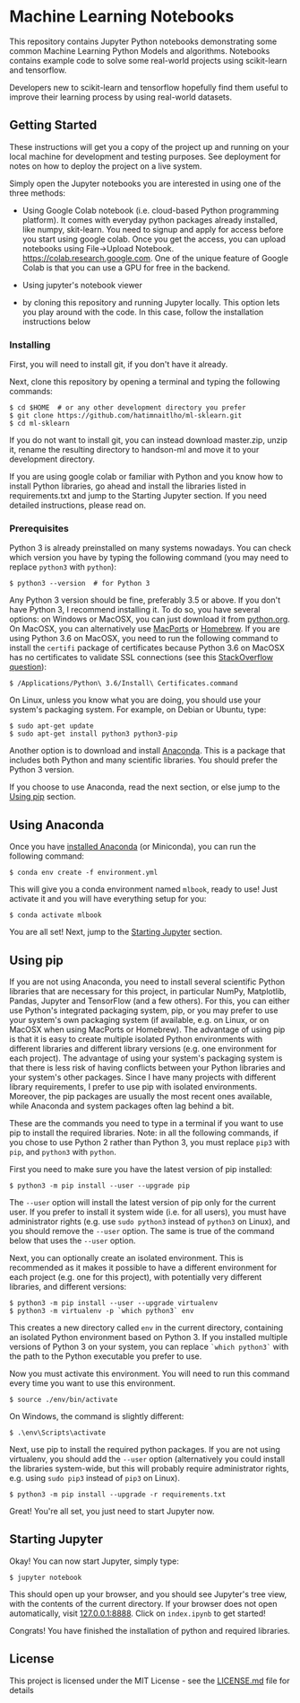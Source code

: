 # Machine Learning Notebooks

This repository contains Jupyter Python notebooks demonstrating some common  Machine Learning Python Models and algorithms. Notebooks contains example code to solve some real-world projects using scikit-learn and tensorflow. 

Developers new to scikit-learn and tensorflow hopefully find them useful to improve their learning process by using real-world datasets.


## Getting Started

These instructions will get you a copy of the project up and running on your local machine for development and testing purposes. See deployment for notes on how to deploy the project on a live system.

Simply open the Jupyter notebooks you are interested in using one of the three methods:

- Using Google Colab notebook (i.e. cloud-based Python programming platform). It comes with everyday python packages already installed, like numpy, skit-learn. You need to signup and apply for access before you start using google colab. Once you get the access, you can upload notebooks using File->Upload Notebook. https://colab.research.google.com. One of the unique feature of Google Colab is that you can use a GPU for free in the backend. 

- Using jupyter's notebook viewer

- by cloning this repository and running Jupyter locally. This option lets you play around with the code. In this case, follow the installation instructions below

### Installing

First, you will need to install git, if you don't have it already.

Next, clone this repository by opening a terminal and typing the following commands:

```
$ cd $HOME  # or any other development directory you prefer
$ git clone https://github.com/hatimnaitlho/ml-sklearn.git
$ cd ml-sklearn
```
If you do not want to install git, you can instead download master.zip, unzip it, rename the resulting directory to handson-ml and move it to your development directory.

If you are using google colab or familiar with Python and you know how to install Python libraries, go ahead and install the libraries listed in requirements.txt and jump to the Starting Jupyter section. If you need detailed instructions, please read on.

### Prerequisites

Python 3 is already preinstalled on many systems nowadays. You can check which version you have by typing the following command (you may need to replace `python3` with `python`):

    $ python3 --version  # for Python 3

Any Python 3 version should be fine, preferably 3.5 or above. If you don't have Python 3, I recommend installing it. To do so, you have several options: on Windows or MacOSX, you can just download it from [python.org](https://www.python.org/downloads/). On MacOSX, you can alternatively use [MacPorts](https://www.macports.org/) or [Homebrew](https://brew.sh/). If you are using Python 3.6 on MacOSX, you need to run the following command to install the `certifi` package of certificates because Python 3.6 on MacOSX has no certificates to validate SSL connections (see this [StackOverflow question](https://stackoverflow.com/questions/27835619/urllib-and-ssl-certificate-verify-failed-error)):

    $ /Applications/Python\ 3.6/Install\ Certificates.command

On Linux, unless you know what you are doing, you should use your system's packaging system. For example, on Debian or Ubuntu, type:

    $ sudo apt-get update
    $ sudo apt-get install python3 python3-pip

Another option is to download and install [Anaconda](https://www.continuum.io/downloads). This is a package that includes both Python and many scientific libraries. You should prefer the Python 3 version.

If you choose to use Anaconda, read the next section, or else jump to the [Using pip](#using-pip) section.

## Using Anaconda
Once you have [installed Anaconda](https://docs.anaconda.com/anaconda/install/) (or Miniconda), you can run the following command:

    $ conda env create -f environment.yml

This will give you a conda environment named `mlbook`, ready to use! Just activate it and you will have everything setup
for you:

    $ conda activate mlbook

You are all set! Next, jump to the [Starting Jupyter](#starting-jupyter) section.

## Using pip
If you are not using Anaconda, you need to install several scientific Python libraries that are necessary for this project, in particular NumPy, Matplotlib, Pandas, Jupyter and TensorFlow (and a few others). For this, you can either use Python's integrated packaging system, pip, or you may prefer to use your system's own packaging system (if available, e.g. on Linux, or on MacOSX when using MacPorts or Homebrew). The advantage of using pip is that it is easy to create multiple isolated Python environments with different libraries and different library versions (e.g. one environment for each project). The advantage of using your system's packaging system is that there is less risk of having conflicts between your Python libraries and your system's other packages. Since I have many projects with different library requirements, I prefer to use pip with isolated environments. Moreover, the pip packages are usually the most recent ones available, while Anaconda and system packages often lag behind a bit.

These are the commands you need to type in a terminal if you want to use pip to install the required libraries. Note: in all the following commands, if you chose to use Python 2 rather than Python 3, you must replace `pip3` with `pip`, and `python3` with `python`.

First you need to make sure you have the latest version of pip installed:

    $ python3 -m pip install --user --upgrade pip

The `--user` option will install the latest version of pip only for the current user. If you prefer to install it system wide (i.e. for all users), you must have administrator rights (e.g. use `sudo python3` instead of `python3` on Linux), and you should remove the `--user` option. The same is true of the command below that uses the `--user` option.

Next, you can optionally create an isolated environment. This is recommended as it makes it possible to have a different environment for each project (e.g. one for this project), with potentially very different libraries, and different versions:

    $ python3 -m pip install --user --upgrade virtualenv
    $ python3 -m virtualenv -p `which python3` env

This creates a new directory called `env` in the current directory, containing an isolated Python environment based on Python 3. If you installed multiple versions of Python 3 on your system, you can replace `` `which python3` `` with the path to the Python executable you prefer to use.

Now you must activate this environment. You will need to run this command every time you want to use this environment.

    $ source ./env/bin/activate

On Windows, the command is slightly different:

    $ .\env\Scripts\activate

Next, use pip to install the required python packages. If you are not using virtualenv, you should add the `--user` option (alternatively you could install the libraries system-wide, but this will probably require administrator rights, e.g. using `sudo pip3` instead of `pip3` on Linux).

    $ python3 -m pip install --upgrade -r requirements.txt

Great! You're all set, you just need to start Jupyter now.

## Starting Jupyter
Okay! You can now start Jupyter, simply type:

    $ jupyter notebook

This should open up your browser, and you should see Jupyter's tree view, with the contents of the current directory. If your browser does not open automatically, visit [127.0.0.1:8888](http://127.0.0.1:8888/tree). Click on `index.ipynb` to get started!

Congrats! You have finished the installation of python and required libraries. 


## License

This project is licensed under the MIT License - see the [LICENSE.md](LICENSE.md) file for details

